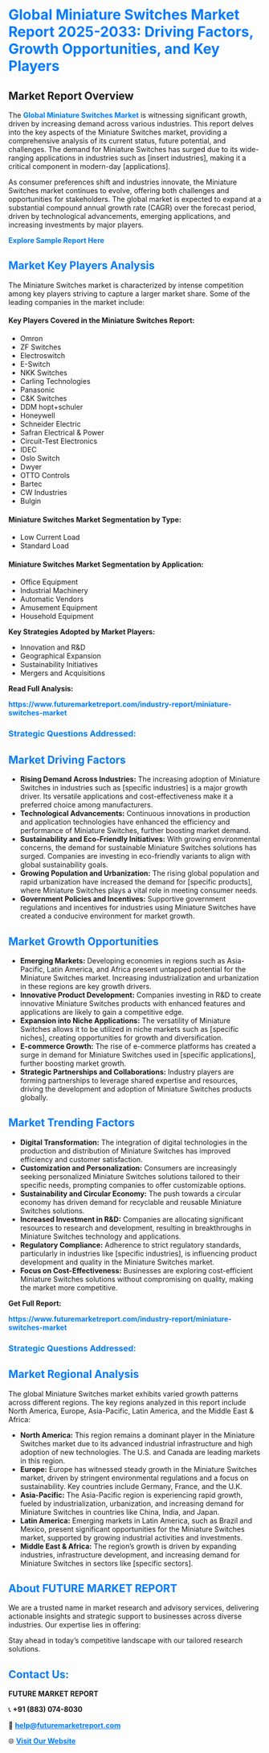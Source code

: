 <h1 style="color: #007BFF;">Global Miniature Switches Market Report 2025-2033: Driving Factors, Growth Opportunities, and Key Players</h1>

<section id="overview">
<h2>Market Report Overview</h2>
<p>The <a href="https://www.futuremarketreport.com/industry-report/miniature-switches-market" style="color: #007BFF; text-decoration: none;"><strong>Global Miniature Switches Market</strong></a> is witnessing significant growth, driven by increasing demand across various industries. This report delves into the key aspects of the Miniature Switches market, providing a comprehensive analysis of its current status, future potential, and challenges. The demand for Miniature Switches has surged due to its wide-ranging applications in industries such as [insert industries], making it a critical component in modern-day [applications].</p>
<p>As consumer preferences shift and industries innovate, the Miniature Switches market continues to evolve, offering both challenges and opportunities for stakeholders. The global market is expected to expand at a substantial compound annual growth rate (CAGR) over the forecast period, driven by technological advancements, emerging applications, and increasing investments by major players.</p>
</section>

<section id="overview">
<p><a href="https://www.futuremarketreport.com/request-sample/reportId=81669" style="color: #007BFF; text-decoration: none;"><strong>Explore Sample Report Here</strong></a></p>
</section>

<section id="key-players">
<h2 style="color: #007BFF;">Market Key Players Analysis</h2>
<p>The Miniature Switches market is characterized by intense competition among key players striving to capture a larger market share. Some of the leading companies in the market include:</p>
<h4>Key Players Covered in the Miniature Switches Report:</h4>
<ul><li>Omron</li><li>ZF Switches</li><li>Electroswitch</li><li>E-Switch</li><li>NKK Switches</li><li>Carling Technologies</li><li>Panasonic</li><li>C&amp;K Switches</li><li>DDM hopt+schuler</li><li>Honeywell</li><li>Schneider Electric</li><li>Safran Electrical &amp; Power</li><li>Circuit-Test Electronics</li><li>IDEC</li><li>Oslo Switch</li><li>Dwyer</li><li>OTTO Controls</li><li>Bartec</li><li>CW Industries</li><li>Bulgin</li></ul>
<h4>Miniature Switches Market Segmentation by Type:</h4>
<ul><li>Low Current Load</li><li>Standard Load</li></ul>

<h4>Miniature Switches Market Segmentation by Application:</h4>
<ul><li>Office Equipment</li><li>Industrial Machinery</li><li>Automatic Vendors</li><li>Amusement Equipment</li><li>Household Equipment</li></ul>
<p><strong>Key Strategies Adopted by Market Players:</strong></p>
<ul>
<li>Innovation and R&D</li>
<li>Geographical Expansion</li>
<li>Sustainability Initiatives</li>
<li>Mergers and Acquisitions</li>
</ul>
</section>

<section>
<p><strong>Read Full Analysis: </strong></p><a href="https://www.futuremarketreport.com/industry-report/miniature-switches-market" style="color: #007BFF; text-decoration: none;"><strong>https://www.futuremarketreport.com/industry-report/miniature-switches-market</strong></a>
<h3 style="color: #007BFF;">Strategic Questions Addressed:</h3>
</section>

<section id="driving-factors">
<h2 style="color: #007BFF;">Market Driving Factors</h2>
<ul>
<li><strong>Rising Demand Across Industries:</strong> The increasing adoption of Miniature Switches in industries such as [specific industries] is a major growth driver. Its versatile applications and cost-effectiveness make it a preferred choice among manufacturers.</li>
<li><strong>Technological Advancements:</strong> Continuous innovations in production and application technologies have enhanced the efficiency and performance of Miniature Switches, further boosting market demand.</li>
<li><strong>Sustainability and Eco-Friendly Initiatives:</strong> With growing environmental concerns, the demand for sustainable Miniature Switches solutions has surged. Companies are investing in eco-friendly variants to align with global sustainability goals.</li>
<li><strong>Growing Population and Urbanization:</strong> The rising global population and rapid urbanization have increased the demand for [specific products], where Miniature Switches plays a vital role in meeting consumer needs.</li>
<li><strong>Government Policies and Incentives:</strong> Supportive government regulations and incentives for industries using Miniature Switches have created a conducive environment for market growth.</li>
</ul>
</section>

<section id="growth-opportunities">
<h2 style="color: #007BFF;">Market Growth Opportunities</h2>
<ul>
<li><strong>Emerging Markets:</strong> Developing economies in regions such as Asia-Pacific, Latin America, and Africa present untapped potential for the Miniature Switches market. Increasing industrialization and urbanization in these regions are key growth drivers.</li>
<li><strong>Innovative Product Development:</strong> Companies investing in R&D to create innovative Miniature Switches products with enhanced features and applications are likely to gain a competitive edge.</li>
<li><strong>Expansion into Niche Applications:</strong> The versatility of Miniature Switches allows it to be utilized in niche markets such as [specific niches], creating opportunities for growth and diversification.</li>
<li><strong>E-commerce Growth:</strong> The rise of e-commerce platforms has created a surge in demand for Miniature Switches used in [specific applications], further boosting market growth.</li>
<li><strong>Strategic Partnerships and Collaborations:</strong> Industry players are forming partnerships to leverage shared expertise and resources, driving the development and adoption of Miniature Switches products globally.</li>
</ul>
</section>

<section id="trending-factors">
<h2 style="color: #007BFF;">Market Trending Factors</h2>
<ul>
<li><strong>Digital Transformation:</strong> The integration of digital technologies in the production and distribution of Miniature Switches has improved efficiency and customer satisfaction.</li>
<li><strong>Customization and Personalization:</strong> Consumers are increasingly seeking personalized Miniature Switches solutions tailored to their specific needs, prompting companies to offer customizable options.</li>
<li><strong>Sustainability and Circular Economy:</strong> The push towards a circular economy has driven demand for recyclable and reusable Miniature Switches solutions.</li>
<li><strong>Increased Investment in R&D:</strong> Companies are allocating significant resources to research and development, resulting in breakthroughs in Miniature Switches technology and applications.</li>
<li><strong>Regulatory Compliance:</strong> Adherence to strict regulatory standards, particularly in industries like [specific industries], is influencing product development and quality in the Miniature Switches market.</li>
<li><strong>Focus on Cost-Effectiveness:</strong> Businesses are exploring cost-efficient Miniature Switches solutions without compromising on quality, making the market more competitive.</li>
</ul>
</section>

<section>
<p><strong>Get Full Report: </strong></p><a href="https://www.futuremarketreport.com/industry-report/miniature-switches-market" style="color: #007BFF; text-decoration: none;"><strong>https://www.futuremarketreport.com/industry-report/miniature-switches-market</strong></a>
<h3 style="color: #007BFF;">Strategic Questions Addressed:</h3>
</section>


<section id="regional-analysis">
<h2 style="color: #007BFF;">Market Regional Analysis</h2>
<p>The global Miniature Switches market exhibits varied growth patterns across different regions. The key regions analyzed in this report include North America, Europe, Asia-Pacific, Latin America, and the Middle East & Africa:</p>
<ul>
<li><strong>North America:</strong> This region remains a dominant player in the Miniature Switches market due to its advanced industrial infrastructure and high adoption of new technologies. The U.S. and Canada are leading markets in this region.</li>
<li><strong>Europe:</strong> Europe has witnessed steady growth in the Miniature Switches market, driven by stringent environmental regulations and a focus on sustainability. Key countries include Germany, France, and the U.K.</li>
<li><strong>Asia-Pacific:</strong> The Asia-Pacific region is experiencing rapid growth, fueled by industrialization, urbanization, and increasing demand for Miniature Switches in countries like China, India, and Japan.</li>
<li><strong>Latin America:</strong> Emerging markets in Latin America, such as Brazil and Mexico, present significant opportunities for the Miniature Switches market, supported by growing industrial activities and investments.</li>
<li><strong>Middle East & Africa:</strong> The region’s growth is driven by expanding industries, infrastructure development, and increasing demand for Miniature Switches in sectors like [specific sectors].</li>
</ul>
</section>

<footer>
<h2 style="color: #007BFF;">About FUTURE MARKET REPORT</h2>
<p>We are a trusted name in market research and advisory services, delivering actionable insights and strategic support to businesses across diverse industries. Our expertise lies in offering:</p>

<p>Stay ahead in today’s competitive landscape with our tailored research solutions.</p>

<h2 style="color: #007BFF;">Contact Us:</h2>
<p><strong>FUTURE MARKET REPORT</strong></p>
<p>📞 <strong>+91 (883) 074-8030</strong></p>
<p>📧 <strong><a href="mailto:help@futuremarketreport.com" style="color: #007BFF;">help@futuremarketreport.com</a></strong></p>
<p>🌐 <strong><a href="https://www.futuremarketreport.com/" style="color: #007BFF;">Visit Our Website</a></strong></p>
</footer>